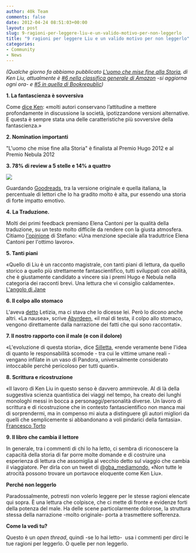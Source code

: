 ```yaml
---
author: 40k Team
comments: false
date: 2012-04-24 08:51:03+00:00
layout: post
slug: 9-ragioni-per-leggere-liu-e-un-valido-motivo-per-non-leggerlo
title: "9 ragioni per leggere Liu e un valido motivo per non leggerlo"
categories:
- Community
- News
---
```


_(Qualche giorno fa abbiamo pubblicato [L'uomo che mise fine alla Storia](http://40k.it/?p=827), di Ken Liu, attualmente è [#6 nella classifica generale di Amazon](http://www.amazon.it/Luomo-mise-fine-Storia-ebook/dp/B007W8O7NE/ref=sr_1_1?s=digital-text&ie=UTF8&qid=1334996329&sr=1-1) -si aggiorna ogni ora- e [#5 in quella di Bookrepublic](http://www.bookrepublic.it/book/9788865861004-luomo-che-mise-fine-alla-storia/))_

**1. La fantascienza è sovversiva**

Come [dice Ken](http://40k.it/?p=824): «molti autori conservano l’attitudine a mettere profondamente in discussione la società, ipotizzandone versioni alternative. E questa è sempre stata una delle caratteristiche più sovversive della fantascienza.»

**2. Nomination importanti**

"L'uomo che mise fine alla Storia" è finalista al Premio Hugo 2012 e al Premio Nebula 2012

**3. 78% di review a 5 stelle e 14% a quattro**


![](http://40k.it/wp-content/uploads/2012/04/Schermata-2012-04-24-a-09.45.25.png)


Guardando [Goodreads](http://www.goodreads.com/book/show/13609652-l-uomo-che-mise-fine-alla-storia), tra la versione originale e quella italiana, la percentuale di lettori che lo ha gradito molto è alta, pur essendo una storia di forte impatto emotivo.

**4. La Traduzione.**

Molti dei primi feedback premiano Elena Cantoni per la qualità della traduzione, su un testo molto difficile da rendere con la giusta atmosfera. Citiamo [l'opinione](http://www.goodreads.com/review/show/317321932) di Stefano: «Una menzione speciale alla traduttrice Elena Cantoni per l'ottimo lavoro».

**5. Tanti piani**

«Quello di Liu è un racconto magistrale, con tanti piani di lettura, da quello storico a quello più strettamente fantascientifico, tutti sviluppati con abilità, che è giustamente candidato a vincere sia i premi Hugo e Nebula nella categoria dei racconti brevi.
Una lettura che vi consiglio caldamente».
[L'angolo di Jane](http://blog.libero.it/angolodijane/11253541.html)

**6. Il colpo allo stomaco**

L'aveva [detto](http://40k.it/?p=833) Letizia, ma ci stava che lo dicesse lei. Però lo dicono anche altri.
«La nausea», scrive [Abyrdeen](http://tuttobenenellamiatesta.blogspot.it/2012/04/luomo-che-mise-fine-alla-storia-ken-liu.html#), «il mal di testa, il colpo allo stomaco, vengono direttamente dalla narrazione dei fatti che qui sono raccontati».

**7. Il nostro rapporto con il male (e con il dolore)**

«L'evoluzione di questa storia», dice [Silletta](http://www.goodreads.com/review/show/316929801), «rende veramente bene l'idea di quanto le responsabilità scomode - tra cui le vittime umane reali - vengano infilate in un vaso di Pandora, universalmente considerato intoccabile perché pericoloso per tutti quanti».

**8. Scrittura e ricostruzione**

«Il lavoro di Ken Liu in questo senso è davvero ammirevole. Al di là della suggestiva scienza quantistica dei viaggi nel tempo, ha creato dei lunghi monologhi messi in bocca a personaggi/personalità diverse. Un lavoro di scrittura e di ricostruzione che in contesto fantascientifico non manca mai di sorprendermi, ma in compenso mi aiuta a distinguere gli autori migliori da quelli che semplicemente si abbandonano a voli pindarici della fantasia».
[Francesco Torto](http://eruditomedio.blogspot.it/2012/04/luomo-che-mise-fine-alla-storia-di-ken.html)

**9. Il libro che cambia il lettore**

In generale, tra i commenti di chi lo ha letto, ci sembra di riconoscere la capacità della storia di far porre molte domande e di costruire una esperienza di lettura che assomiglia al vecchio detto sul viaggio che cambia il viaggiatore.
Per dirla con un tweet di [@gba_mediamondo](https://twitter.com/#!/GBA_mediamondo/status/193756878625443841), «Non tutte le atrocità possono trovare un portavoce eloquente come Ken Liu».

**Perché non leggerlo**

Paradossalmente, potresti non volerlo leggere per le stesse ragioni elencate qui sopra. È una lettura che colpisce, che ci mette di fronte e evidenze forti della potenza del male. Ha delle scene particolarmente dolorose, la struttura stessa della narrazione -molto originale- porta a trasmettere sofferenza.

**Come la vedi tu?**

Questo è un _open thread_, quindi -se lo hai letto-  usa i commenti per dirci le tue ragioni per leggerlo. O quelle per non leggerlo.




